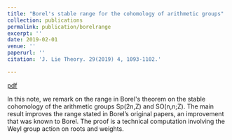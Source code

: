 ```yaml
---
title: "Borel's stable range for the cohomology of arithmetic groups"
collection: publications
permalink: publication/borelrange
excerpt: ''
date: 2019-02-01
venue: ''
paperurl: ''
citation: 'J. Lie Theory. 29(2019) 4, 1093-1102.'

---
```


[pdf](http://bena-tshishiku.github.io/files/papers/borel-range.pdf)

In this note, we remark on the range in Borel's theorem on the stable cohomology of 
the arithmetic groups Sp(2n,Z) and SO(n,n;Z).  The main result improves the range stated 
in Borel’s original papers, an improvement that was known to Borel. The proof is a technical 
computation involving the Weyl group action on roots and weights.
